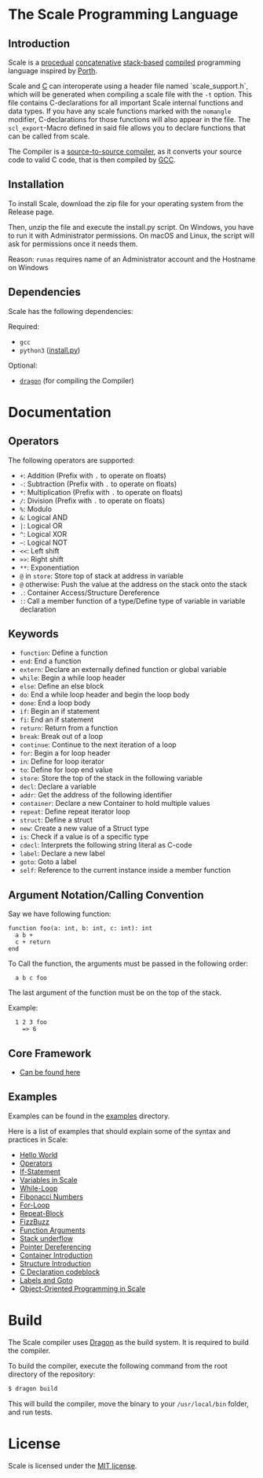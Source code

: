 # The Scale Programming Language

## Introduction

  Scale is a [procedual](https://en.wikipedia.org/wiki/Procedural_programming) [concatenative](https://en.wikipedia.org/wiki/Concatenative_programming) [stack-based](https://en.wikipedia.org/wiki/Stack-oriented_programming) [compiled](https://en.wikipedia.org/wiki/Compiler) programming language inspired by [Porth](https://gitlab.com/tsoding/porth).

  Scale and [C](https://en.wikipedia.org/wiki/C_(programming_language)) can interoperate using a header file named `scale_support.h`, which will be generated when compiling a scale file with the `-t` option. This file contains C-declarations for all important Scale internal functions and data types. If you have any scale functions marked with the `nomangle` modifier, C-declarations for those functions will also appear in the file. The `scl_export`-Macro defined in said file allows you to declare functions that can be called from scale.

  The Compiler is a [source-to-source compiler](https://en.wikipedia.org/wiki/Source-to-source_compiler), as it converts your source code to valid C code, that is then compiled by [GCC](https://en.wikipedia.org/wiki/GNU_Compiler_Collection).

## Installation

  To install Scale, download the zip file for your operating system from the Release page.

  Then, unzip the file and execute the install.py script. On Windows, you have to run it with Administrator permissions. On macOS and Linux, the script will ask for permissions once it needs them.

  Reason: `runas` requires name of an Administrator account and the Hostname on Windows

## Dependencies

  Scale has the following dependencies:

Required:
- `gcc`
- `python3` ([install.py](./install.py))

Optional:
- [`dragon`](https://github.com/StonkDragon/Dragon) (for compiling the Compiler)

# Documentation

## Operators

  The following operators are supported:

  - `+`: Addition (Prefix with `.` to operate on floats)
  - `-`: Subtraction (Prefix with `.` to operate on floats)
  - `*`: Multiplication (Prefix with `.` to operate on floats)
  - `/`: Division (Prefix with `.` to operate on floats)
  - `%`: Modulo
  - `&`: Logical AND
  - `|`: Logical OR
  - `^`: Logical XOR
  - `~`: Logical NOT
  - `<<`: Left shift
  - `>>`: Right shift
  - `**`: Exponentiation
  - `@` in `store`: Store top of stack at address in variable
  - `@` otherwise: Push the value at the address on the stack onto the stack
  - `.`: Container Access/Structure Dereference
  - `:`: Call a member function of a type/Define type of variable in variable declaration

## Keywords

  - `function`: Define a function
  - `end`: End a function
  - `extern`: Declare an externally defined function or global variable
  - `while`: Begin a while loop header
  - `else`: Define an else block
  - `do`: End a while loop header and begin the loop body
  - `done`: End a loop body
  - `if`: Begin an if statement
  - `fi`: End an if statement
  - `return`: Return from a function
  - `break`: Break out of a loop
  - `continue`: Continue to the next iteration of a loop
  - `for`: Begin a for loop header
  - `in`: Define for loop iterator
  - `to`: Define for loop end value
  - `store`: Store the top of the stack in the following variable
  - `decl`: Declare a variable
  - `addr`: Get the address of the following identifier
  - `container`: Declare a new Container to hold multiple values
  - `repeat`: Define repeat iterator loop
  - `struct`: Define a struct
  - `new`: Create a new value of a Struct type
  - `is`: Check if a value is of a specific type
  - `cdecl`: Interprets the following string literal as C-code
  - `label`: Declare a new label
  - `goto`: Goto a label
  - `self`: Reference to the current instance inside a member function

## Argument Notation/Calling Convention

Say we have following function:

```
function foo(a: int, b: int, c: int): int
  a b +
  c + return
end
```

To Call the function, the arguments must be passed in the following order:

```
  a b c foo
```

The last argument of the function must be on the top of the stack.

Example:

```
  1 2 3 foo
    => 6
```

## Core Framework
- [Can be found here](./Scale/Frameworks/Core.framework/Docs.md)

## Examples

  Examples can be found in the [examples](./examples) directory.

  Here is a list of examples that should explain some of the syntax and practices in Scale:

  - [Hello World](./examples/hello.scale)
  - [Operators](./examples/operators.scale)
  - [If-Statement](./examples/if.scale)
  - [Variables in Scale](./examples/variables.scale)
  - [While-Loop](./examples/while.scale)
  - [Fibonacci Numbers](./examples/fib.scale)
  - [For-Loop](./examples/for.scale)
  - [Repeat-Block](./examples/repeat.scale)
  - [FizzBuzz](./examples/fizzbuzz.scale)
  - [Function Arguments](./examples/arguments.scale)
  - [Stack underflow](./examples/underflow.scale)
  - [Pointer Dereferencing](./examples/deref.scale)
  - [Container Introduction](./examples/container.scale)
  - [Structure Introduction](./examples/struct.scale)
  - [C Declaration codeblock](./examples/cdecl.scale)
  - [Labels and Goto](./examples/label-goto.scale)
  - [Object-Oriented Programming in Scale](./examples/oop.scale)

# Build

  The Scale compiler uses [Dragon](https://github.com/StonkDragon/Dragon) as the build system. It is required to build the compiler.

  To build the compiler, execute the following command from the root directory of the repository:

```bash
$ dragon build
```

  This will build the compiler, move the binary to your `/usr/local/bin` folder, and run tests.

# License

  Scale is licensed under the [MIT license](./LICENSE).
